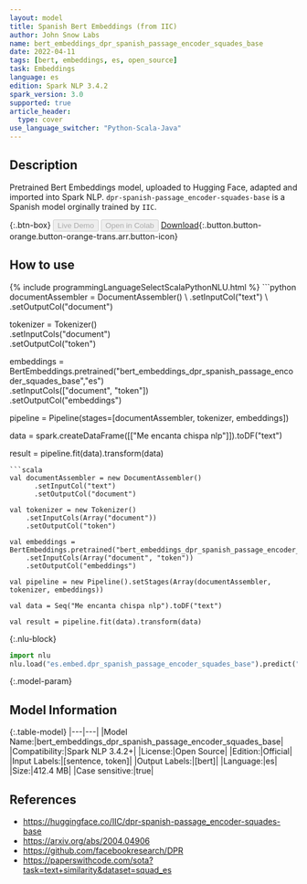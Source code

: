 ```yaml
---
layout: model
title: Spanish Bert Embeddings (from IIC)
author: John Snow Labs
name: bert_embeddings_dpr_spanish_passage_encoder_squades_base
date: 2022-04-11
tags: [bert, embeddings, es, open_source]
task: Embeddings
language: es
edition: Spark NLP 3.4.2
spark_version: 3.0
supported: true
article_header:
  type: cover
use_language_switcher: "Python-Scala-Java"
---
```


## Description

Pretrained Bert Embeddings model, uploaded to Hugging Face, adapted and imported into Spark NLP. `dpr-spanish-passage_encoder-squades-base` is a Spanish model orginally trained by `IIC`.

{:.btn-box}
<button class="button button-orange" disabled>Live Demo</button>
<button class="button button-orange" disabled>Open in Colab</button>
[Download](https://s3.amazonaws.com/auxdata.johnsnowlabs.com/public/models/bert_embeddings_dpr_spanish_passage_encoder_squades_base_es_3.4.2_3.0_1649671351877.zip){:.button.button-orange.button-orange-trans.arr.button-icon}

## How to use



<div class="tabs-box" markdown="1">
{% include programmingLanguageSelectScalaPythonNLU.html %}
```python
documentAssembler = DocumentAssembler() \
    .setInputCol("text") \
    .setOutputCol("document")

tokenizer = Tokenizer() \
    .setInputCols("document") \
    .setOutputCol("token")
  
embeddings = BertEmbeddings.pretrained("bert_embeddings_dpr_spanish_passage_encoder_squades_base","es") \
    .setInputCols(["document", "token"]) \
    .setOutputCol("embeddings")
    
pipeline = Pipeline(stages=[documentAssembler, tokenizer, embeddings])

data = spark.createDataFrame([["Me encanta chispa nlp"]]).toDF("text")

result = pipeline.fit(data).transform(data)
```
```scala
val documentAssembler = new DocumentAssembler() 
      .setInputCol("text") 
      .setOutputCol("document")
 
val tokenizer = new Tokenizer() 
    .setInputCols(Array("document"))
    .setOutputCol("token")

val embeddings = BertEmbeddings.pretrained("bert_embeddings_dpr_spanish_passage_encoder_squades_base","es") 
    .setInputCols(Array("document", "token")) 
    .setOutputCol("embeddings")

val pipeline = new Pipeline().setStages(Array(documentAssembler, tokenizer, embeddings))

val data = Seq("Me encanta chispa nlp").toDF("text")

val result = pipeline.fit(data).transform(data)
```


{:.nlu-block}
```python
import nlu
nlu.load("es.embed.dpr_spanish_passage_encoder_squades_base").predict("""Me encanta chispa nlp""")
```

</div>

{:.model-param}
## Model Information

{:.table-model}
|---|---|
|Model Name:|bert_embeddings_dpr_spanish_passage_encoder_squades_base|
|Compatibility:|Spark NLP 3.4.2+|
|License:|Open Source|
|Edition:|Official|
|Input Labels:|[sentence, token]|
|Output Labels:|[bert]|
|Language:|es|
|Size:|412.4 MB|
|Case sensitive:|true|

## References

- https://huggingface.co/IIC/dpr-spanish-passage_encoder-squades-base
- https://arxiv.org/abs/2004.04906
- https://github.com/facebookresearch/DPR
- https://paperswithcode.com/sota?task=text+similarity&dataset=squad_es